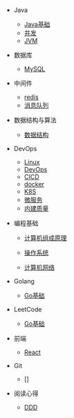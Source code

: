 
* Java

  * [Java基础](./docs/a-1demo.md)
  * [并发](./docs/a-1demo.md)
  * [JVM](./docs/Java/jvm.md)

* 数据库

  * [MySQL](./docs/mysql.md)

* 中间件

  * [redis](./docs/a-1demo.md)
  * [消息队列](./docs/mq.md)

* 数据结构与算法

  * [数据结构](./docs/Data/data.md)

* DevOps
  * [Linux](./docs/DevOps/linux.md)
  * [DevOps](./docs/DevOps/devops.md)
  * [CICD](./docs/DevOps/CICD.md)
  * [docker](./docs/DevOps/docker.md)
  * [K8S](./docs/DevOps/docker.md)
  * [微服务](./docs/DevOps/micro-services.md)
  * [内建质量](./docs/DevOps/Built-in-quality.md)

* 编程基础

  * [计算机组成原理](./docs/Basics/Principles-of-Computer-Organization.md)

  * [操作系统](./docs/Basics/os.md)

  * [计算机网络](./docs/Basics/network.md)

* Golang

  * [Go基础](./docs/go01.md)

* LeetCode

  * [Go基础](./docs/go01.md)

* 前端

  * [React](./docs/font/react.md)

* Git
  * []

* 阅读心得

  * [DDD](./docs/DDD/ddd.md)

  

